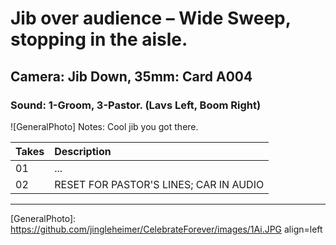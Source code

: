 # Jib over audience – Wide Sweep, stopping in the aisle.

## Camera: Jib Down, 35mm: Card A004

### Sound: 1-Groom, 3-Pastor. (Lavs Left, Boom Right)

![GeneralPhoto]
Notes: Cool jib you got there.

| Takes | Description |
|:---|:----|
| 01 | ... |
| 02 | RESET FOR PASTOR'S LINES; CAR IN AUDIO |

----


[GeneralPhoto]:  https://github.com/jingleheimer/CelebrateForever/images/1Ai.JPG align=left